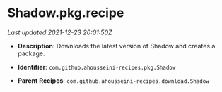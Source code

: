 # Shadow.pkg.recipe

_Last updated 2021-12-23 20:01:50Z_

- **Description**: Downloads the latest version of Shadow and creates a package.

- **Identifier**: `com.github.ahousseini-recipes.pkg.Shadow`

- **Parent Recipes**: `com.github.ahousseini-recipes.download.Shadow`
